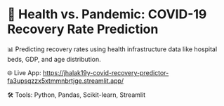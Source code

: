 # 🦠 Health vs. Pandemic: COVID-19 Recovery Rate Prediction

📊 Predicting recovery rates using health infrastructure data like hospital beds, GDP, and age distribution.

🌐 Live App: https://jhalak19y-covid-recovery-predictor-fa3upsqzzx5xtmmnbrtjge.streamlit.app/

🛠️ Tools: Python, Pandas, Scikit-learn, Streamlit


